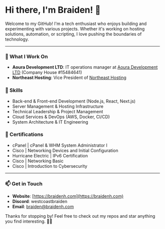 # Hi there, I'm Braiden! 👋

Welcome to my GitHub! I'm a tech enthusiast who enjoys building and experimenting with various projects. Whether it's working on hosting solutions, automation, or scripting, I love pushing the boundaries of technology.

---

### 🚀 What I Work On
- **Aoura Development LTD**: IT operations manager at [Aoura Development LTD](https://aouradev.com/) (Company House #15484641)
- **Northeast Hosting**: Vice President of [Northeast Hosting](https://northeast-host.com)

### 🌟 Skills
- Back-end & Front-end Development (Node.js, React, Next.js)
- Server Management & Hosting Infrastructure
- Technical Leadership & Project Management
- Cloud Services & DevOps (AWS, Docker, CI/CD)
- System Architecture & IT Engineering

### 🌟 Certifications
- cPanel | cPanel & WHM System Administrator I
- Cisco | Networking Devices and Initial Configuration
- Hurricane Electric | IPv6 Certification
- Cisco | Networking Basic
- Cisco | Introduction to Cybersecurity

---

### 📫 Get in Touch
- **Website**: [https://braidenh.com](https://braidenh.com)
- **Discord**: westcoastbraiden
- **Email**: [braiden@braidenh.com](mailto:braiden@braidenh.com)

Thanks for stopping by! Feel free to check out my repos and star anything you find interesting. 🚀✨
